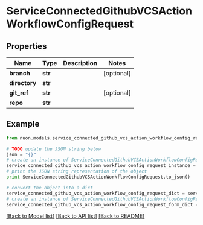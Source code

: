 # ServiceConnectedGithubVCSActionWorkflowConfigRequest


## Properties

Name | Type | Description | Notes
------------ | ------------- | ------------- | -------------
**branch** | **str** |  | [optional] 
**directory** | **str** |  | 
**git_ref** | **str** |  | [optional] 
**repo** | **str** |  | 

## Example

```python
from nuon.models.service_connected_github_vcs_action_workflow_config_request import ServiceConnectedGithubVCSActionWorkflowConfigRequest

# TODO update the JSON string below
json = "{}"
# create an instance of ServiceConnectedGithubVCSActionWorkflowConfigRequest from a JSON string
service_connected_github_vcs_action_workflow_config_request_instance = ServiceConnectedGithubVCSActionWorkflowConfigRequest.from_json(json)
# print the JSON string representation of the object
print ServiceConnectedGithubVCSActionWorkflowConfigRequest.to_json()

# convert the object into a dict
service_connected_github_vcs_action_workflow_config_request_dict = service_connected_github_vcs_action_workflow_config_request_instance.to_dict()
# create an instance of ServiceConnectedGithubVCSActionWorkflowConfigRequest from a dict
service_connected_github_vcs_action_workflow_config_request_form_dict = service_connected_github_vcs_action_workflow_config_request.from_dict(service_connected_github_vcs_action_workflow_config_request_dict)
```
[[Back to Model list]](../README.md#documentation-for-models) [[Back to API list]](../README.md#documentation-for-api-endpoints) [[Back to README]](../README.md)


